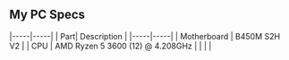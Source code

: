 ## My PC Specs

|-----|-----|
| Part| Description |
|-----|-----|
| Motherboard | B450M S2H V2 |
| CPU | AMD Ryzen 5 3600 (12) @ 4.208GHz |
| | |
